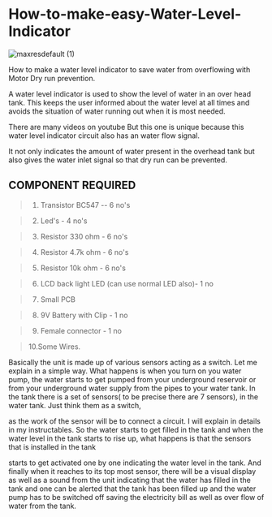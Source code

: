 # How-to-make-easy-Water-Level-Indicator


![maxresdefault (1)](https://user-images.githubusercontent.com/19898602/130759456-b564873a-a2e5-4aff-bfd5-a421a5d2e017.jpg)


How to make a water level indicator to save water from overflowing with Motor Dry run prevention.

A water level indicator is used to show the level of water in an over head tank. This keeps the user informed about the water level at all times and avoids the situation of water running out when it is most needed.

There are many videos on youtube But this one is unique because this water level indicator circuit also has an water flow signal.

It not only indicates the amount of water present in the overhead tank but also gives the water inlet signal so that dry run can be prevented.



## COMPONENT REQUIRED

> 1. Transistor BC547 -- 6 no's

> 2. Led's - 4 no's

> 3. Resistor 330 ohm - 6 no's

> 4. Resistor 4.7k ohm - 6 no's

> 5. Resistor 10k ohm - 6 no's

> 6. LCD back light LED (can use normal LED also)- 1 no

> 7. Small PCB

> 8. 9V Battery with Clip - 1 no

> 9. Female connector - 1 no

> 10.Some Wires.


Basically the unit is made up of various sensors acting as a switch. Let me explain in a simple way. What happens is when you turn on you water pump, the water starts to get pumped from your underground reservoir  or from your underground water supply from the pipes to your water tank. In the tank there is a set of sensors( to be precise there are 7 sensors), in the water tank. Just think them as a switch, 

as the work of the sensor will be to connect a circuit. I will explain in details in my instructables. So the water starts to get filled in the tank and when the water level in the tank starts to rise up, what happens is that the sensors that is installed in the tank 

starts to get activated one by one indicating the water level in the tank. And finally when it reaches to its top most sensor, there will be a visual display as well as a sound from the unit indicating that the water has filled in the tank and one can be alerted that the tank has been filled up and the water pump has to be switched off saving the electricity bill as well as over flow of water from the tank.







